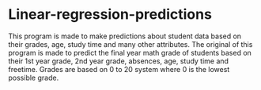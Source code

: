 # Linear-regression-predictions
This program is made to make predictions about student data based on their grades, age, study time and many other attributes.
The original of this program is made to predict the final year math grade of students based on their
1st year grade, 2nd year grade, absences, age, study time and freetime.
Grades are based on 0 to 20 system where 0 is the lowest possible grade.


